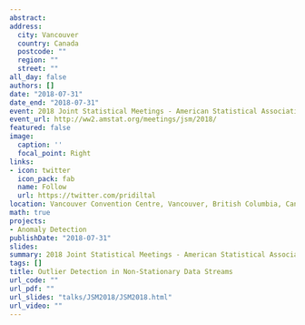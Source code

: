 ```yaml
---
abstract: 
address:
  city: Vancouver
  country: Canada
  postcode: ""
  region: ""
  street: ""
all_day: false
authors: []
date: "2018-07-31"
date_end: "2018-07-31"
event: 2018 Joint Statistical Meetings - American Statistical Association, Vancouver, Canada
event_url: http://ww2.amstat.org/meetings/jsm/2018/
featured: false
image:
  caption: ''
  focal_point: Right
links:
- icon: twitter
  icon_pack: fab
  name: Follow
  url: https://twitter.com/pridiltal
location: Vancouver Convention Centre, Vancouver, British Columbia, Canada
math: true
projects:
- Anomaly Detection
publishDate: "2018-07-31"
slides: 
summary: 2018 Joint Statistical Meetings - American Statistical Association, Vancouver, Canada
tags: []
title: Outlier Detection in Non-Stationary Data Streams
url_code: ""
url_pdf: ""
url_slides: "talks/JSM2018/JSM2018.html" 
url_video: ""
---
```



